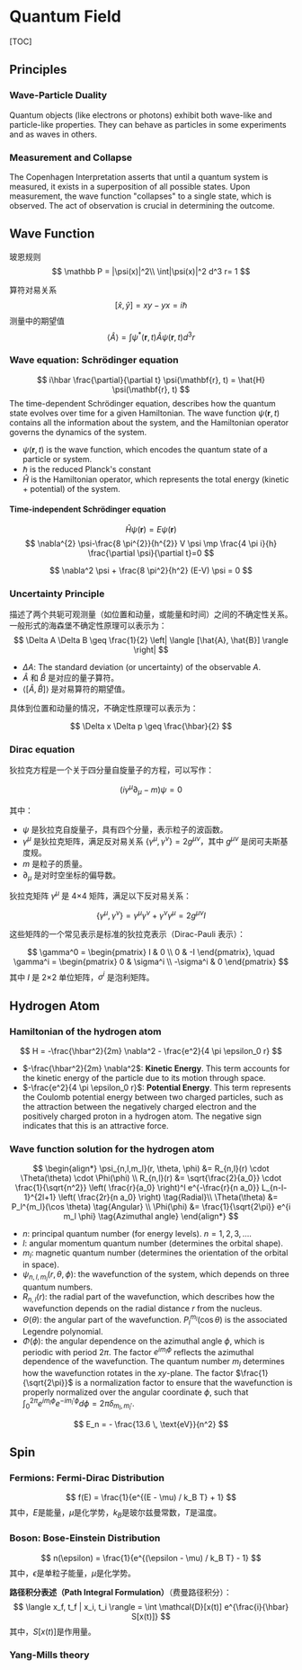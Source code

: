 # Quantum Field

[TOC]



## Principles

### Wave-Particle Duality

Quantum objects (like electrons or photons) exhibit both wave-like and particle-like properties. They can behave as particles in some experiments and as waves in others.

### Measurement and Collapse

The Copenhagen Interpretation asserts that until a quantum system is measured, it exists in a superposition of all possible states. Upon measurement, the wave function "collapses" to a single state, which is observed. The act of observation is crucial in determining the outcome.

## Wave Function


玻恩规则
$$
\mathbb P = |\psi(x)|^2\\
\int|\psi(x)|^2 d^3 r= 1
$$


算符对易关系
$$
[\hat x, \hat y] = x y - yx = i \hbar
$$
测量中的期望值
$$
\langle\hat{A}\rangle=\int \psi^{*}(\mathbf{r}, t) \hat{A} \psi(\mathbf{r}, t) d^{3} r
$$

### Wave equation: Schrödinger equation

$$
i\hbar \frac{\partial}{\partial t} \psi(\mathbf{r}, t) = \hat{H} \psi(\mathbf{r}, t)
$$
The time-dependent Schrödinger equation, describes how the quantum state evolves over time for a given Hamiltonian. The wave function $\psi(\mathbf{r}, t)$ contains all the information about the system, and the Hamiltonian operator governs the dynamics of the system.

- $\psi(\mathbf{r}, t)$ is the wave function, which encodes the quantum state of a particle or system.
- $\hbar$ is the reduced Planck's constant
- $\hat{H}$ is the Hamiltonian operator, which represents the total energy (kinetic + potential) of the system.

#### Time-independent Schrödinger equation

$$
\hat{H} \psi(\mathbf{r}) = E \psi(\mathbf{r})
$$
$$
\nabla^{2} \psi-\frac{8 \pi^{2}}{h^{2}} V \psi \mp \frac{4 \pi i}{h} \frac{\partial \psi}{\partial t}=0
$$

$$
\nabla^2 \psi + \frac{8 \pi^2}{h^2} (E-V) \psi = 0
$$

### Uncertainty Principle

描述了两个共轭可观测量（如位置和动量，或能量和时间）之间的不确定性关系。一般形式的海森堡不确定性原理可以表示为：
$$
\Delta A \Delta B \geq \frac{1}{2} \left| \langle [\hat{A}, \hat{B}] \rangle \right|
$$

- $\Delta A$: The standard deviation (or uncertainty) of the observable $A$. 
- $\hat{A}$ 和 $\hat{B}$ 是对应的量子算符。
- $\langle [\hat{A}, \hat{B}] \rangle$ 是对易算符的期望值。

具体到位置和动量的情况，不确定性原理可以表示为：

$$
\Delta x \Delta p \geq \frac{\hbar}{2}
$$

### Dirac equation

狄拉克方程是一个关于四分量自旋量子的方程，可以写作：

$$
(i \gamma^\mu \partial_\mu - m) \psi = 0
$$

其中：
- $\psi$ 是狄拉克自旋量子，具有四个分量，表示粒子的波函数。
- $\gamma^\mu$ 是狄拉克矩阵，满足反对易关系 $\{ \gamma^\mu, \gamma^\nu \} = 2g^{\mu\nu}$，其中 $g^{\mu\nu}$ 是闵可夫斯基度规。
- $m$ 是粒子的质量。
- $\partial_\mu$ 是对时空坐标的偏导数。

狄拉克矩阵 $\gamma^\mu$ 是 4×4 矩阵，满足以下反对易关系：

$$
\{ \gamma^\mu, \gamma^\nu \} = \gamma^\mu \gamma^\nu + \gamma^\nu \gamma^\mu = 2g^{\mu\nu}I
$$

这些矩阵的一个常见表示是标准的狄拉克表示（Dirac-Pauli 表示）：

$$
\gamma^0 = \begin{pmatrix}
I & 0 \\
0 & -I
\end{pmatrix}, \quad
\gamma^i = \begin{pmatrix}
0 & \sigma^i \\
-\sigma^i & 0
\end{pmatrix}
$$
其中 $I$ 是 2×2 单位矩阵，$\sigma^i$ 是泡利矩阵。

## Hydrogen Atom

### Hamiltonian of the hydrogen atom

$$
H = -\frac{\hbar^2}{2m} \nabla^2 - \frac{e^2}{4 \pi \epsilon_0 r}
$$

- $-\frac{\hbar^2}{2m} \nabla^2$: **Kinetic Energy**. This term accounts for the kinetic energy of the particle due to its motion through space.
- $-\frac{e^2}{4 \pi \epsilon_0 r}$: **Potential Energy**. This term represents the Coulomb potential energy between two charged particles, such as the attraction between the negatively charged electron and the positively charged proton in a hydrogen atom. The negative sign indicates that this is an attractive force.

### Wave function solution for the hydrogen atom

$$
\begin{align*}
\psi_{n,l,m_l}(r, \theta, \phi) &= R_{n,l}(r) \cdot \Theta(\theta) \cdot \Phi(\phi)  \\
R_{n,l}(r) &= \sqrt{\frac{2}{a_0}} \cdot \frac{1}{\sqrt{n^2}} \left( \frac{r}{a_0} \right)^l e^{-\frac{r}{n a_0}} L_{n-l-1}^{2l+1} \left( \frac{2r}{n a_0} \right)  \tag{Radial}\\
\Theta(\theta) &= P_l^{m_l}(\cos \theta)  \tag{Angular}  \\
\Phi(\phi) &= \frac{1}{\sqrt{2\pi}} e^{i m_l \phi}  \tag{Azimuthal angle}
\end{align*}
$$

- $n$: principal quantum number (for energy levels). $n = 1, 2, 3, \dots$.
- $l$: angular momentum quantum number (determines the orbital shape).
- $m_l$: magnetic quantum number (determines the orientation of the orbital in space).
- $\psi_{n,l,m_l}(r, \theta, \phi)$: the wavefunction of the system, which depends on three quantum numbers.
- $R_{n,l}(r)$: the radial part of the wavefunction, which describes how the wavefunction depends on the radial distance $r$ from the nucleus.
- $\Theta(\theta)$: the angular part of the wavefunction. $P_l^{m_l}(\cos \theta)$ is the associated Legendre polynomial.
- $\Phi(\phi)$: the angular dependence on the azimuthal angle $\phi$, which is periodic with period $2\pi$. The factor $e^{i m_l \phi}$ reflects the azimuthal dependence of the wavefunction. The quantum number $m_l$ determines how the wavefunction rotates in the $xy$-plane. The factor $\frac{1}{\sqrt{2\pi}}$ is a normalization factor to ensure that the wavefunction is properly normalized over the angular coordinate $\phi$, such that $\int_0^{2\pi} e^{i m_l \phi} e^{-i m_l' \phi} d\phi = 2\pi \delta_{m_l,m_l'}$.

$$
E_n = - \frac{13.6 \, \text{eV}}{n^2}
$$



## Spin


### Fermions: Fermi-Dirac Distribution

$$
f(E) = \frac{1}{e^{(E - \mu) / k_B T} + 1}
$$
其中，$E$是能量，$\mu$是化学势，$k_B$是玻尔兹曼常数，$T$是温度。

### Boson: Bose-Einstein Distribution

$$
n(\epsilon) = \frac{1}{e^{(\epsilon - \mu) / k_B T} - 1}
$$
其中，$\epsilon$是单粒子能量，$\mu$是化学势。


**路径积分表述（Path Integral Formulation）**（费曼路径积分）：
$$
\langle x_f, t_f | x_i, t_i \rangle = \int \mathcal{D}[x(t)] e^{\frac{i}{\hbar} S[x(t)]}
$$
其中，$S[x(t)]$是作用量。

### Yang-Mills theory
